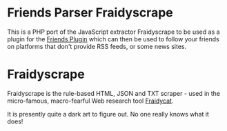 # Friends Parser Fraidyscrape

This is a PHP port of the JavaScript extractor Fraidyscrape to be used as a plugin for the [Friends Plugin](https://wordpress.org/plugins/friends) which can then be used to follow your friends on platforms that don't provide RSS feeds, or some news sites.

# Fraidyscrape

Fraidyscrape is the rule-based HTML, JSON and TXT scraper - used in the
micro-famous, macro-fearful Web research tool [Fraidycat](https://fraidyc.at/).

It is presently quite a dark art to figure out. No one really knows what it
does!
